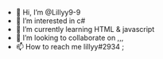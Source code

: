 - 👋 Hi, I’m @Lillyy9-9
- 👀 I’m interested in c#
- 🌱 I’m currently learning HTML & javascript
- 💞️ I’m looking to collaborate on ,,,
- 📫 How to reach me lillyy#2934 ;
<!---
Lillyy9-9/Lillyy9-9 is a ✨ special ✨ repository because its `README.md` (this file) appears on your GitHub profile.
You can click the Preview link to take a look at your changes.
--->

